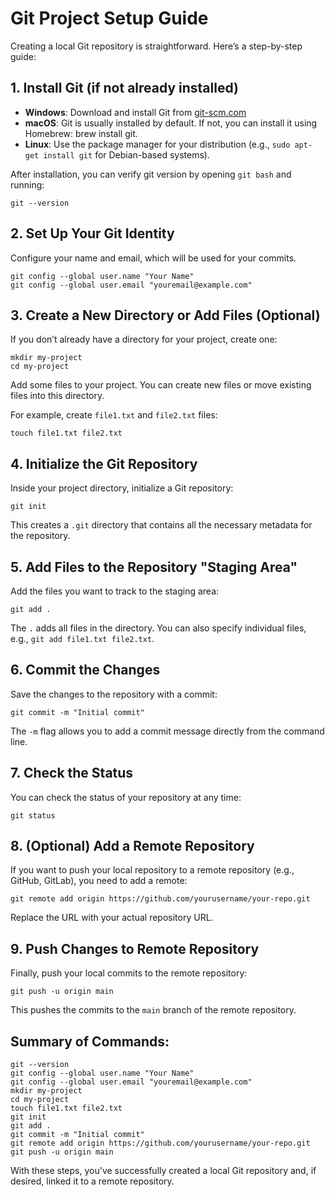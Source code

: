 # Git Project Setup Guide

Creating a local Git repository is straightforward. Here’s a step-by-step guide:

## 1. Install Git (if not already installed)

- **Windows**: Download and install Git from [git-scm.com](https://git-scm.com/)
- **macOS**: Git is usually installed by default. If not, you can install it using Homebrew: brew install git.
- **Linux**: Use the package manager for your distribution (e.g., `sudo apt-get install git` for Debian-based systems).

After installation, you can verify git version by opening `git bash` and running:

    git --version

## 2. Set Up Your Git Identity

Configure your name and email, which will be used for your commits.

    git config --global user.name "Your Name"
    git config --global user.email "youremail@example.com"

## 3. Create a New Directory or Add Files (Optional)

If you don’t already have a directory for your project, create one:

    mkdir my-project
    cd my-project

Add some files to your project. You can create new files or move existing files into this directory.

For example, create `file1.txt` and `file2.txt` files:

    touch file1.txt file2.txt

## 4. Initialize the Git Repository

Inside your project directory, initialize a Git repository:

    git init

This creates a `.git` directory that contains all the necessary metadata for the repository.

## 5. Add Files to the Repository "Staging Area"

Add the files you want to track to the staging area:

    git add .

The `.` adds all files in the directory. You can also specify individual files, e.g., `git add file1.txt file2.txt`.

## 6. Commit the Changes

Save the changes to the repository with a commit:

    git commit -m "Initial commit"

The `-m` flag allows you to add a commit message directly from the command line.

## 7. Check the Status

You can check the status of your repository at any time:

    git status

## 8. (Optional) Add a Remote Repository

If you want to push your local repository to a remote repository (e.g., GitHub, GitLab), you need to add a remote:

    git remote add origin https://github.com/yourusername/your-repo.git

Replace the URL with your actual repository URL.

## 9. Push Changes to Remote Repository

Finally, push your local commits to the remote repository:

    git push -u origin main

This pushes the commits to the `main` branch of the remote repository.

## Summary of Commands:

    git --version
    git config --global user.name "Your Name"
    git config --global user.email "youremail@example.com"
    mkdir my-project
    cd my-project
    touch file1.txt file2.txt
    git init
    git add .
    git commit -m "Initial commit"
    git remote add origin https://github.com/yourusername/your-repo.git
    git push -u origin main

With these steps, you've successfully created a local Git repository and, if desired, linked it to a remote repository.
